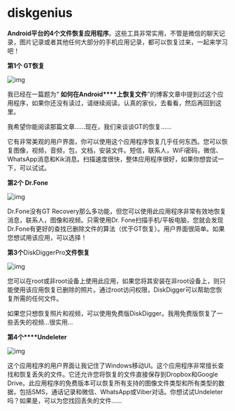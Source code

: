# diskgenius







**Android平台的4个文件恢复应用程序**。这些工具非常实用，不管是微信的聊天记录，图片记录或者其他任何大部分的手机应用记录，都可以恢复过来，一起来学习吧！



**第1个 GT恢复**

![img](https://ss1.baidu.com/6ONXsjip0QIZ8tyhnq/it/u=280904485,2500225034&fm=173&app=25&f=JPG?w=200&h=200&s=3B82824E0841504582AF1E560300C0F8)

我已经在一篇题为“ **如何在Android****上恢复文件**”的博客文章中提到过这个应用程序，如果你还没有读过，请继续阅读。认真的家伙，去看看，然后再回到这里。

我希望你能阅读那篇文章......现在，我们来谈谈GT的恢复......

它有非常美观的用户界面，你可以使用这个应用程序恢复几乎任何东西。您可以恢复图像，视频，音频，包，文档，安装文件。短信，联系人，WiFi密码，微信、WhatsApp消息和Kik消息。扫描速度很快，整体应用程序很好，如果你想尝试一下，可以试试。



**第2个 Dr.Fone**

![img](https://ss2.baidu.com/6ONYsjip0QIZ8tyhnq/it/u=3531101669,4111003114&fm=173&app=25&f=JPG?w=200&h=200&s=E39507660C42950D49B695490300F09A)

Dr.Fone没有GT Recovery那么多功能，但您可以使用此应用程序非常有效地恢复消息，联系人，图像和视频。只需使用Dr. Fone扫描手机/平板电脑，您就会发现Dr.Fone有更好的查找已删除文件的算法（优于GT恢复）。用户界面很简单。如果您想试用该应用，可以选择！



**第3个**DiskDiggerPro**文件恢复**

![img](https://ss2.baidu.com/6ONYsjip0QIZ8tyhnq/it/u=1687910876,327114868&fm=173&app=25&f=JPG?w=200&h=200&s=6710EA22C4E1B4A453B4CCC80300A091)

您可以在root或非root设备上使用此应用，如果您将其安装在非root设备上，则只能使用该应用恢复已删除的照片。通过root访问权限，DiskDigger可以帮助您恢复所需的任何文件。

如果您只想恢复照片和视频，可以使用免费版DiskDigger。我用免费版恢复了一些丢失的视频...很实用...



**第4个****Undeleter**

![img](https://ss0.baidu.com/6ONWsjip0QIZ8tyhnq/it/u=3914656956,3351304972&fm=173&app=25&f=JPG?w=200&h=200&s=1197C87E4F46237ED64A11840300B088)

这个应用程序的用户界面让我记住了Windows移动UI。这个应用程序非常擅长查找和恢复丢失的文件。它还允许您将恢复的文件直接保存到Dropbox和Google Drive。此应用程序的免费版本可以恢复所有支持的图像文件类型和所有类型的数据，包括SMS，通话记录和微信、WhatsApp或Viber对话。你想试试Undeleter吗？如果是，可以为您找回丢失的文件……